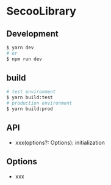 # SecooLibrary

## Development

```bash
$ yarn dev
# or
$ npm run dev
```

## build
```bash
# test environment
$ yarn build:test
# production environment
$ yarn build:prod
```

## API

- xxx(options?: Options): initialization

## Options

- xxx

